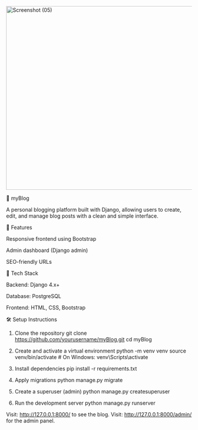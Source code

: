 <img width="1339" height="497" alt="Screenshot (05)" src="https://github.com/user-attachments/assets/74462a6d-5e99-4cdf-9fd0-d17ef3f7193b" />

📝 myBlog

A personal blogging platform built with Django, allowing users to create, edit, and manage blog posts with a clean and simple interface.

📌 Features


Responsive frontend using Bootstrap

Admin dashboard (Django admin)

SEO-friendly URLs

🚀 Tech Stack

Backend: Django 4.x+

Database: PostgreSQL 

Frontend: HTML, CSS, Bootstrap


🛠️ Setup Instructions
1. Clone the repository
git clone https://github.com/yourusername/myBlog.git
cd myBlog

2. Create and activate a virtual environment
python -m venv venv
source venv/bin/activate     # On Windows: venv\Scripts\activate

3. Install dependencies
pip install -r requirements.txt

4. Apply migrations
python manage.py migrate

5. Create a superuser (admin)
python manage.py createsuperuser

6. Run the development server
python manage.py runserver


Visit: http://127.0.0.1:8000/ to see the blog.
Visit: http://127.0.0.1:8000/admin/ for the admin panel.


